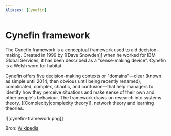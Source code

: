 ```yaml
---
Aliases: {Cynefin}
---
```

# Cynefin framework

The Cynefin framework  is a conceptual framework used to aid decision-making. Created in 1999 by [[Dave Snowden]] when he worked for IBM Global Services, it has been described as a "sense-making device". Cynefin is a Welsh word for habitat.

Cynefin offers five decision-making contexts or "domains"—clear (known as simple until 2014, then obvious until being recently renamed), complicated, complex, chaotic, and confusion—that help managers to identify how they perceive situations and make sense of their own and other people's behaviour. The framework draws on research into systems theory, [[Complexity|complexity theory]], network theory and learning theories.

![[cynefin-framework.png]]

Bron: [Wikipedia](https://en.wikipedia.org/wiki/Cynefin_framework)